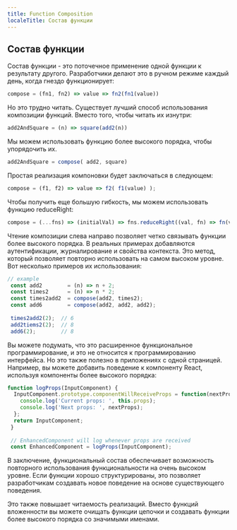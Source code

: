 ```yaml
---
title: Function Composition
localeTitle: Состав функции
---
```

## Состав функции

Состав функции - это поточечное применение одной функции к результату другого. Разработчики делают это в ручном режиме каждый день, когда гнездо функционирует:

```javascript
compose = (fn1, fn2) => value => fn2(fn1(value)) 
```

Но это трудно читать. Существует лучший способ использования композиции функций. Вместо того, чтобы читать их изнутри:

```javascript
add2AndSquare = (n) => square(add2(n)) 
```

Мы можем использовать функцию более высокого порядка, чтобы упорядочить их.

```javascript
add2AndSquare = compose( add2, square) 
```

Простая реализация компоновки будет заключаться в следующем:

```javascript
compose = (f1, f2) => value => f2( f1(value) ); 
```

Чтобы получить еще большую гибкость, мы можем использовать функцию reduceRight:

```javascript
compose = (...fns) => (initialVal) => fns.reduceRight((val, fn) => fn(val), initialVal); 
```

Чтение композиции слева направо позволяет четко связывать функции более высокого порядка. В реальных примерах добавляются аутентификации, журналирование и свойства контекста. Это метод, который позволяет повторно использовать на самом высоком уровне. Вот несколько примеров их использования:

```javascript
// example 
 const add2        = (n) => n + 2; 
 const times2      = (n) => n * 2; 
 const times2add2  = compose(add2, times2); 
 const add6        = compose(add2, add2, add2); 
 
 times2add2(2);  // 6 
 add2tiems2(2);  // 8 
 add6(2);        // 8 
```

Вы можете подумать, что это расширенное функциональное программирование, и это не относится к программированию интерфейса. Но это также полезно в приложениях с одной страницей. Например, вы можете добавить поведение к компоненту React, используя компоненты более высокого порядка:

```javascript
function logProps(InputComponent) { 
  InputComponent.prototype.componentWillReceiveProps = function(nextProps) { 
    console.log('Current props: ', this.props); 
    console.log('Next props: ', nextProps); 
  }; 
  return InputComponent; 
 } 
 
 // EnhancedComponent will log whenever props are received 
 const EnhancedComponent = logProps(InputComponent); 
```

В заключение, функциональный состав обеспечивает возможность повторного использования функциональности на очень высоком уровне. Если функции хорошо структурированы, это позволяет разработчикам создавать новое поведение на основе существующего поведения.

Это также повышает читаемость реализаций. Вместо функций вложенности вы можете очищать функции цепочки и создавать функции более высокого порядка со значимыми именами.
